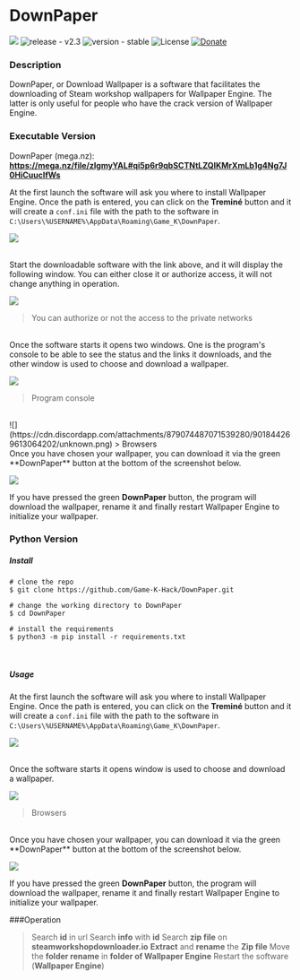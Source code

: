 # DownPaper

![](https://cdn.discordapp.com/attachments/837345074877562892/901839931612229703/DownPaper.png)
![release - v2.3](https://img.shields.io/static/v1?label=release&message=v2.3&color=blue) ![version - stable](https://img.shields.io/static/v1?label=version&message=stable&color=red) ![License](https://img.shields.io/badge/License-GNU-yellow)
[![Donate](https://img.shields.io/badge/Donate-PayPal-green.svg)](https://www.paypal.com/paypalme/gamekdonate)

### Description
DownPaper, or Download Wallpaper is a software that facilitates the downloading of Steam workshop wallpapers for Wallpaper Engine. The latter is only useful for people who have the crack version of Wallpaper Engine.

### Executable Version

DownPaper (mega.nz): **https://mega.nz/file/zlgmyYAL#qi5p6r9qbSCTNtLZQlKMrXmLb1g4Ng7J0HiCuucIfWs**

At the first launch the software will ask you where to install Wallpaper Engine. Once the path is entered, you can click on the **Treminé** button and it will create a `conf.ini` file with the path to the software in `C:\Users\%USERNAME%\AppData\Roaming\Game_K\DownPaper`.

![](https://cdn.discordapp.com/attachments/879074487071539280/901850719764754472/unknown.png)

<br>
Start the downloadable software with the link above, and it will display the following window. You can either close it or authorize access, it will not change anything in operation. 

![](https://cdn.discordapp.com/attachments/879074487071539280/901838013879971850/unknown.png)
> You can authorize or not the access to the private networks

<br>
Once the software starts it opens two windows. One is the program's console to be able to see the status and the links it downloads, and the other window is used to choose and download a wallpaper.

![](https://cdn.discordapp.com/attachments/879074487071539280/901839570595905536/unknown.png)
> Program console 

<br>
![](https://cdn.discordapp.com/attachments/879074487071539280/901844269613064202/unknown.png)
> Browsers

<br>
Once you have chosen your wallpaper, you can download it via the green **DownPaper** button at the bottom of the screenshot below. 

![](https://cdn.discordapp.com/attachments/879074487071539280/901845269883269121/unknown.png)
<br>

If you have pressed the green **DownPaper** button, the program will download the wallpaper, rename it and finally restart Wallpaper Engine to initialize your wallpaper.

### Python Version

##### Install

```console
# clone the repo
$ git clone https://github.com/Game-K-Hack/DownPaper.git

# change the working directory to DownPaper
$ cd DownPaper

# install the requirements
$ python3 -m pip install -r requirements.txt
```
<br>

##### Usage

At the first launch the software will ask you where to install Wallpaper Engine. Once the path is entered, you can click on the **Treminé** button and it will create a `conf.ini` file with the path to the software in `C:\Users\%USERNAME%\AppData\Roaming\Game_K\DownPaper`.

![](https://cdn.discordapp.com/attachments/879074487071539280/901850719764754472/unknown.png)

<br>
Once the software starts it opens window is used to choose and download a wallpaper.

![](https://cdn.discordapp.com/attachments/879074487071539280/901844269613064202/unknown.png)
> Browsers

<br>
Once you have chosen your wallpaper, you can download it via the green **DownPaper** button at the bottom of the screenshot below. 

![](https://cdn.discordapp.com/attachments/879074487071539280/901845269883269121/unknown.png)
<br>

If you have pressed the green **DownPaper** button, the program will download the wallpaper, rename it and finally restart Wallpaper Engine to initialize your wallpaper.

###Operation

> Search **id** in url
> Search **info** with **id**
> Search **zip file** on **steamworkshopdownloader.io**
> **Extract** and **rename** the **Zip file**
> Move the **folder rename** in **folder of Wallpaper Engine**
> Restart the software (**Wallpaper Engine**)
